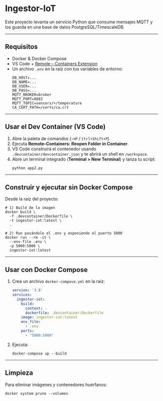 # Ingestor-IoT

Este proyecto levanta un servicio Python que consume mensajes MQTT y los guarda en una base de datos PostgreSQL/TimescaleDB.

---

## Requisitos

- Docker & Docker Compose  
- VS Code + [Remote – Containers Extension](https://marketplace.visualstudio.com/items?itemName=ms-vscode-remote.remote-containers)  
- Un archivo `.env` en la raíz con tus variables de entorno:
  ```dotenv
  DB_HOST=...
  DB_NAME=...
  DB_USER=...
  DB_PASS=...
  MQTT_BROKER=broker
  MQTT_PORT=8883
  MQTT_TOPIC=sensors/+/temperature
  CA_CERT_PATH=/certs/ca.crt
  ```

---

## Usar el Dev Container (VS Code)

1. Abre la paleta de comandos (`⇧⌘P` / `Ctrl+Shift+P`).  
2. Ejecuta **Remote-Containers: Reopen Folder in Container**.  
3. VS Code construirá el contenedor usando `.devcontainer/devcontainer.json` y te abrirá un shell en `/workspace`.  
4. Abre un terminal integrado (**Terminal > New Terminal**) y lanza tu script:
   ```fish
   python app2.py
   ```

---

## Construir y ejecutar sin Docker Compose

Desde la raíz del proyecto:

```fish
# 1) Build de la imagen
docker build \
  -f .devcontainer/Dockerfile \
  -t ingestor-iot:latest \
  .

# 2) Run pasándole el .env y exponiendo el puerto 5000
docker run --rm -it \
  --env-file .env \
  -p 5000:5000 \
  ingestor-iot:latest
```

---

## Usar con Docker Compose

1. Crea un archivo `docker-compose.yml` en la raíz:

   ```yaml
   version: '3.8'
   services:
     ingestor-iot:
       build:
         context: .
         dockerfile: .devcontainer/Dockerfile
       image: ingestor-iot:latest
       env_file:
         - .env
       ports:
         - "5000:5000"
   ```

2. Ejecuta:
   ```fish
   docker-compose up --build
   ```

---

## Limpieza

Para eliminar imágenes y contenedores huérfanos:

```fish
docker system prune --volumes
```
